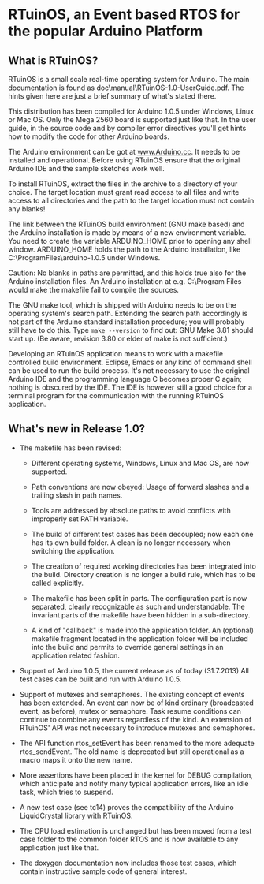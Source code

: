 RTuinOS, an Event based RTOS for the popular Arduino Platform
=============================================================

What is RTuinOS?
----------------

RTuinOS is a small scale real-time operating system for Arduino. The main
documentation is found as doc\manual\RTuinOS-1.0-UserGuide.pdf. The hints
given here are just a brief summary of what's stated there.

This distribution has been compiled for Arduino 1.0.5 under Windows, Linux
or Mac OS. Only the Mega 2560 board is supported just like that. In the
user guide, in the source code and by compiler error directives you'll get
hints how to modify the code for other Arduino boards.

The Arduino environment can be got at www.Arduino.cc. It needs to be
installed and operational. Before using RTuinOS ensure that the original
Arduino IDE and the sample sketches work well.

To install RTuinOS, extract the files in the archive to a directory of
your choice. The target location must grant read access to all files and
write access to all directories and the path to the target location must
not contain any blanks!

The link between the RTuinOS build environment (GNU make based) and the
Arduino installation is made by means of a new environment variable. You
need to create the variable ARDUINO_HOME prior to opening any shell
window. ARDUINO_HOME holds the path to the Arduino installation, like
C:\ProgramFiles\arduino-1.0.5 under Windows.

Caution: No blanks in paths are permitted, and this holds true also for
the Arduino installation files. An Arduino installation at e.g.
C:\Program Files would make the makefile fail to compile the sources.

The GNU make tool, which is shipped with Arduino needs to be on the
operating system's search path. Extending the search path accordingly is
not part of the Arduino standard installation procedure; you will probably
still have to do this. Type `make --version` to find out: GNU Make 3.81
should start up. (Be aware, revision 3.80 or elder of make is not
sufficient.)

Developing an RTuinOS application means to work with a makefile controlled
build environment. Eclipse, Emacs or any kind of command shell can be used
to run the build process. It's not necessary to use the original Arduino
IDE and the programming language C becomes proper C again; nothing is
obscured by the IDE. The IDE is however still a good choice for a terminal
program for the communication with the running RTuinOS application.



What's new in Release 1.0?
--------------------------

- The makefile has been revised:
  
  + Different operating systems, Windows, Linux and Mac OS, are now
    supported.
    
  + Path conventions are now obeyed: Usage of forward slashes and a trailing
    slash in path names.
    
  + Tools are addressed by absolute paths to avoid conflicts with improperly
    set PATH variable.
    
  + The build of different test cases has been decoupled; now each one has
    its own build folder. A clean is no longer necessary when switching the
    application.
    
  + The creation of required working directories has been integrated into
    the build. Directory creation is no longer a build rule, which has to be
    called explicitly.
    
  + The makefile has been split in parts. The configuration part is now
    separated, clearly recognizable as such and understandable. The invariant
    parts of the makefile have been hidden in a sub-directory.
    
  + A kind of "callback" is made into the application folder. An (optional)
    makefile fragment located in the application folder will be included into
    the build and permits to override general settings in an application
    related fashion.
    
- Support of Arduino 1.0.5, the current release as of today (31.7.2013)
  All test cases can be built and run with Arduino 1.0.5.
  
- Support of mutexes and semaphores. The existing concept of events has been
  extended. An event can now be of kind ordinary (broadcasted event, as
  before), mutex or semaphore. Task resume conditions can continue to
  combine any events regardless of the kind. An extension of RTuinOS' API
  was not necessary to introduce mutexes and semaphores.
  
- The API function rtos_setEvent has been renamed to the more adequate
  rtos_sendEvent. The old name is deprecated but still operational as a
  macro maps it onto the new name.
  
- More assertions have been placed in the kernel for DEBUG compilation,
  which anticipate and notify many typical application errors, like an idle
  task, which tries to suspend.
  
- A new test case (see tc14) proves the compatibility of the Arduino
  LiquidCrystal library with RTuinOS.
  
- The CPU load estimation is unchanged but has been moved from a test case
  folder to the common folder RTOS and is now available to any application
  just like that.
  
- The doxygen documentation now includes those test cases, which contain
  instructive sample code of general interest.
